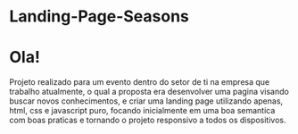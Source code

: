 # Landing-Page-Seasons

# Ola!

Projeto realizado para um evento dentro do setor de ti na empresa que trabalho atualmente,
o qual a proposta era desenvolver uma pagina visando buscar novos conhecimentos,
e criar uma landing page utilizando apenas, html, css e javascript puro, 
focando inicialmente em uma boa semantica com boas praticas e tornando o projeto responsivo a todos os dispositivos.
